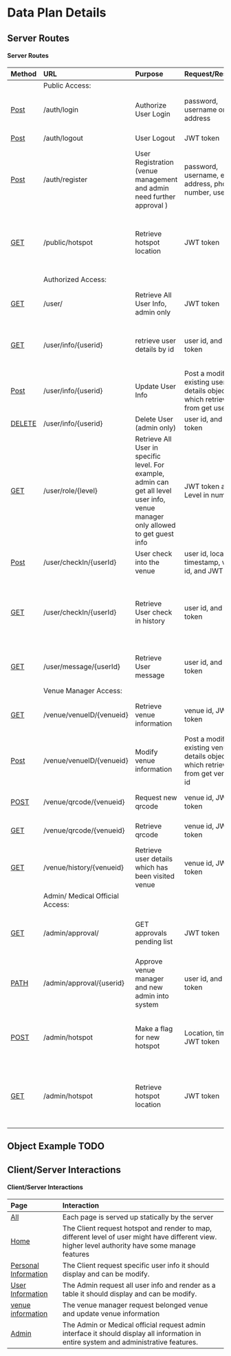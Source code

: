 # Data Plan Details

## Server Routes



#### Server Routes

| Method                                                       | URL                             | Purpose                                                      | Request/Response                                             | Response                                                     |
| :----------------------------------------------------------- | :------------------------------ | :----------------------------------------------------------- | :----------------------------------------------------------- | :----------------------------------------------------------- |
|                                                              | Public Access:                  |                                                              |                                                              |                                                              |
| [Post](https://www.notion.so/Post-32885a7472a84f04b6bd1d6f5d34f6aa) | /auth/login                     | Authorize User Login                                         | password, username or email address                          | a JWT token and user details object                          |
| [Post](https://www.notion.so/Post-3bf8ef8c359e447c9b3dfe0f04b3d0bb) | /auth/logout                    | User Logout                                                  | JWT token                                                    | success code                                                 |
| [Post](https://www.notion.so/Post-672e4bf1cd6a49da8d1d91253000dac3) | /auth/register                  | User Registration (venue management and admin need further approval ) | password, username, email address, phone number, user role   | success code:20000                                           |
| [GET](https://www.notion.so/GET-d529a22ed2fb41f8907c4c3619c050f0) | /public/hotspot                 | Retrieve hotspot location                                    | JWT token                                                    | A array of current hotspot location then render location to map |
|                                                              | Authorized Access:              |                                                              |                                                              |                                                              |
| [GET](https://www.notion.so/GET-2def27c1b0894e3ca9c17f9a8ffb8b3e) | /user/                          | Retrieve All User Info, admin only                           | JWT token                                                    | All user details objects in an array                         |
| [GET](https://www.notion.so/GET-fa6f8a4dbc8b403ca5389acf87636285) | /user/info/{userid}             | retrieve user details by id                                  | user id, and JWT token                                       | single user details object, and success code                 |
| [Post](https://www.notion.so/Post-3fe1f2194d914f0085a739b2920e7835) | /user/info/{userid}             | Update User Info                                             | Post a modified existing user details object which retrieved from get user by id | success code and processed user details object               |
| [DELETE](https://www.notion.so/DELETE-607b87cab15744a899badec812add155) | /user/info/{userid}             | Delete User (admin only)                                     | user id, and JWT token                                       | success code                                                 |
| [GET](https://www.notion.so/GET-412b25d6cc724a78baf82389ed30848f) | /user/role/{level}              | Retrieve All User in specific level. For example, admin can get all level user info, venue manager only allowed to get guest info | JWT token and Level in number                                | Specific Level user details objects in an array              |
| [Post](https://www.notion.so/Post-b1f027e8681041128f838d97537805bb) | /user/checkIn/{userId}          | User check into the venue                                    | user id, location, timestamp, venue id, and JWT token        | success code                                                 |
| [GET](https://www.notion.so/GET-48db06de09a948fdad458dc703d062fe) | /user/checkIn/{userId}          | Retrieve User check in history                               | user id, and JWT token                                       | Array contains user checkin history and been in hotpot or not |
| [GET](https://www.notion.so/GET-26a39281b6dd487884ae13e7dab37b39) | /user/message/{userId}          | Retrieve User message                                        | user id, and JWT token                                       | Array contains user message                                  |
|                                                              | Venue Manager Access:           |                                                              |                                                              |                                                              |
| [GET](https://www.notion.so/GET-f0201db7a78947beaf70d946cd35ffd5) | /venue/venueID/{venueid}        | Retrieve venue information                                   | venue id, JWT token                                          | Single Venue information in a object.                        |
| [Post](https://www.notion.so/Post-ea0e6a3ab1a040c884fa4899d5ffe2b3) | /venue/venueID/{venueid}        | Modify venue information                                     | Post a modified existing venue details object which retrieved from get venue by id | success code and processed information object                |
| [POST](https://www.notion.so/POST-6d8c2646b7ca4797b6f58afb3f909fe8) | /venue/qrcode/{venueid}         | Request new qrcode                                           | venue id, JWT token                                          | a new url contains qrcode                                    |
| [GET](https://www.notion.so/GET-0af44b1fc2424fb3be5411838c9756a1) | /venue/qrcode/{venueid}         | Retrieve qrcode                                              | venue id, JWT token                                          | a new url contains qrcode                                    |
| [GET](https://www.notion.so/GET-8a88d6c292c044e1bf4d0d2cc6c02962) | /venue/history/{venueid}        | Retrieve user details which has been visited venue           | venue id, JWT token                                          | An Array of User details, and user checkin history           |
|                                                              | Admin/ Medical Official Access: |                                                              |                                                              |                                                              |
| [GET](https://www.notion.so/GET-075c5a20570c45e0a6fa24911fba209b) | /admin/approval/                | GET approvals pending list                                   | JWT token                                                    | A array of user details which is pending approvals           |
| [PATH](https://www.notion.so/PATH-ca5d68c1f197455aa35ef446a23c303d) | /admin/approval/{userid}        | Approve venue manager and new admin into system              | user id, and JWT token                                       | Success Code                                                 |
| [POST](https://www.notion.so/POST-60dde8c34b6843cbaa9d959ef5d21f1f) | /admin/hotspot                  | Make a flag for new hotspot                                  | Location, time, JWT token                                    | Success code, and A array of current hotspot location        |
| [GET](https://www.notion.so/GET-b601811e8e844621ae062ded24618df3) | /admin/hotspot                  | Retrieve hotspot location                                    | JWT token                                                    | A array of current hotspot location then render location to map |



## Object Example TODO



## 



## Client/Server Interactions

#### Client/Server Interactions

| Page                                                         | Interaction                                                  |
| :----------------------------------------------------------- | :----------------------------------------------------------- |
| [All](https://www.notion.so/All-d064b5ab88824d2aaee5b3e5811988dc) | Each page is served up statically by the server              |
| [Home](https://www.notion.so/Home-6ac1e27651a54513b27679910b7a4952) | The Client request hotspot and render to map, different level of user might have different view. higher level authority have some manage features |
| [Personal Information](https://www.notion.so/Personal-Information-ee11ddacad29485b99dde8ce42f776b9) | The Client request specific user info it should display and can be modify. |
| [User Information](https://www.notion.so/User-Information-b90d44ce977b43e399b8e6525ad3cb2d) | The Admin request all user info and render as a table it should display and can be modify. |
| [venue information](https://www.notion.so/venue-information-137ae69c50e64d2195f47c70cb5bcdfe) | The venue manager request belonged venue and update venue information |
| [Admin](https://www.notion.so/Admin-882cca2463034924b16052f3da6dff5d) | The Admin or Medical official request admin interface it should display all information in entire system and administrative features. |